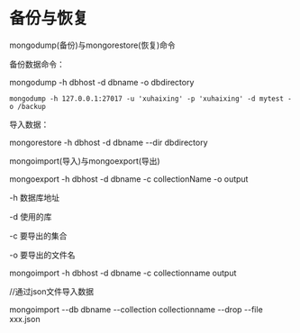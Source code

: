 # 备份与恢复

mongodump(备份)与mongorestore(恢复)命令

备份数据命令：

mongodump -h dbhost -d dbname -o dbdirectory

```shell
mongodump -h 127.0.0.1:27017 -u 'xuhaixing' -p 'xuhaixing' -d mytest -o /backup
```



导入数据：

mongorestore -h dbhost -d dbname --dir dbdirectory



mongoimport(导入)与mongoexport(导出)

mongoexport -h dbhost -d dbname -c collectionName -o output

-h 数据库地址

-d 使用的库

-c 要导出的集合

-o 要导出的文件名

mongoimport -h dbhost -d dbname -c collectionname output



//通过json文件导入数据

mongoimport --db dbname --collection collectionname --drop --file xxx.json